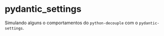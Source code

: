 # pydantic_settings

Simulando alguns o comportamentos do `python-decouple` com o `pydantic-settings`.

